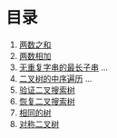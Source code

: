 # 目录

1. [两数之和](./src/1.sum-of-two-numbers.c)
2. [两数相加](./src/2.addition-of-two-numbers.c)
3. [无重复字串的最长子串](./src/3.longest-substring-without-repeat-characters.c)
...
94. [二叉树的中序遍历](./src/94.binary-tree-inorder-traversal.c)
...
98. [验证二叉搜索树](./src/98.validate-binary-search-tree.c)
99. [恢复二叉搜索树](./src/99.recover-binary-search-tree.c)
100. [相同的树](./src/100.same-tree.c)
101. [对称二叉树](./src/101.symmetric-tree.c)

